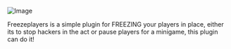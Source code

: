 ![Image](https://github.com/user-attachments/assets/491d77a9-2ad4-401a-acfc-fc88f8a9c3d2)

Freezeplayers is a simple plugin for FREEZING your players in place,
either its to stop hackers in the act or pause players for a minigame, this plugin
can do it!
